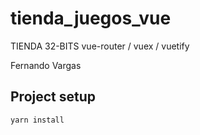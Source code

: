 # tienda_juegos_vue
TIENDA 32-BITS
vue-router / vuex / vuetify

Fernando Vargas

## Project setup
```
yarn install
```
